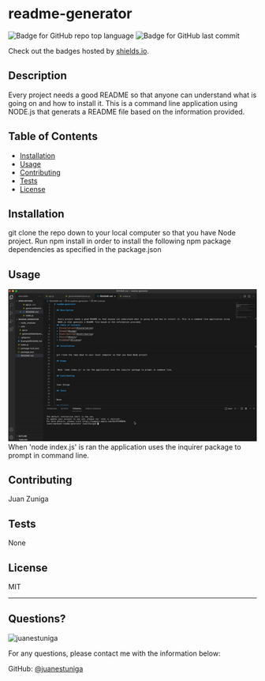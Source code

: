# readme-generator
  ![Badge for GitHub repo top language](https://img.shields.io/github/languages/top/juanestuniga/undefined?style=flat&logo=appveyor) ![Badge for GitHub last commit](https://img.shields.io/github/last-commit/juanestuniga/undefined?style=flat&logo=appveyor)
  
  Check out the badges hosted by [shields.io](https://shields.io/).
  
  ## Description 
  
  
   Every project needs a good README so that anyone can understand what is going on and how to install it. This is a command line application using NODE.js that generats a README file based on the information provided.
  ## Table of Contents
  * [Installation](#installation)
  * [Usage](#usage)
  * [Contributing](#contributing)
  * [Tests](#tests)
  * [License](#license)
  
  ## Installation
  
  
  git clone the repo down to your local computer so that you have Node project. Run npm install in order to install the following npm package dependencies as specified in the package.json
  
  ## Usage 
  
  ![gif](./readme-video.gif)
   When 'node index.js' is ran the application uses the inquirer package to prompt in command line. 
  
  ## Contributing
  
  
  Juan Zuniga
  
  ## Tests
  
  
  None
  
  ## License
  
  MIT
  
  ---
  
  ## Questions?
  <img src="https://avatars.githubusercontent.com/u/98054751?v=4" alt="juanestuniga" width="40%" />
  
  For any questions, please contact me with the information below:
 
  GitHub: [@juanestuniga](https://api.github.com/users/juanestuniga)